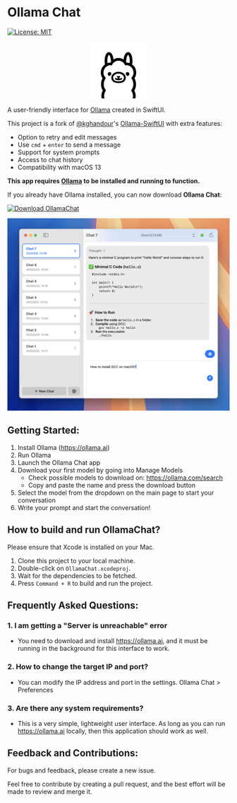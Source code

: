 # Ollama Chat
[![License: MIT](https://img.shields.io/badge/License-MIT-yellow.svg)](https://opensource.org/licenses/MIT)

<p align="center">
    <img src="assets/images/OllamaSwift.svg" width="128">
</p>

A user-friendly interface for [Ollama](https://ollama.ai) created in SwiftUI.

This project is a fork of [@kghandour](https://github.com/kghandour)'s [Ollama-SwiftUI](https://github.com/kghandour/Ollama-SwiftUI) with extra features:

- Option to retry and edit messages
- Use `cmd` + `enter` to send a message
- Support for system prompts
- Access to chat history
- Compatibility with macOS 13

**This app requires [Ollama](https://ollama.ai) to be installed and running to function.**

If you already have Ollama installed, you can now download **Ollama Chat**:

[![Download OllamaChat](https://img.shields.io/badge/Download-OllamaChat-green?style=for-the-badge&logo=apple)](https://github.com/rijieli/OllamaChat/releases/latest/download/OllamaChat.dmg)

<p align="center">
    <img src="assets/images/Preview.jpeg">
</p>

## Getting Started:
1. Install Ollama (https://ollama.ai)
2. Run Ollama
3. Launch the Ollama Chat app
4. Download your first model by going into Manage Models
    - Check possible models to download on: https://ollama.com/search
    - Copy and paste the name and press the download button
5. Select the model from the dropdown on the main page to start your conversation
6. Write your prompt and start the conversation!

## How to build and run OllamaChat?

Please ensure that Xcode is installed on your Mac.

1. Clone this project to your local machine.
2. Double-click on `OllamaChat.xcodeproj`.
3. Wait for the dependencies to be fetched.
4. Press `Command + R` to build and run the project.

## Frequently Asked Questions:
### 1. I am getting a "Server is unreachable" error
- You need to download and install https://ollama.ai, and it must be running in the background for this interface to work.

### 2. How to change the target IP and port?
- You can modify the IP address and port in the settings. Ollama Chat > Preferences

### 3. Are there any system requirements?
- This is a very simple, lightweight user interface. As long as you can run https://ollama.ai locally, then this application should work as well.

## Feedback and Contributions:
For bugs and feedback, please create a new issue.

Feel free to contribute by creating a pull request, and the best effort will be made to review and merge it.
